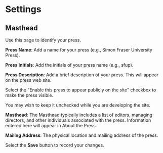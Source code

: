 # Settings
## Masthead

Use this page to identify your press.

**Press Name**: Add a name for your press (e.g., Simon Fraser University Press).

**Press Initials**: Add the initials of your press name (e.g., sfup).

**Press Description**: Add a brief description of your press. This will appear on the press web site.

Select the "Enable this press to appear publicly on the site" checkbox to make the press visible. 

You may wish to keep it unchecked while you are developing the site.

**Masthead**: The Masthead typically includes a list of editors, managing directors, and other individuals associated with the press. Information entered here will appear in About the Press.

**Mailing Address**: The physical location and mailing address of the press.

Select the **Save** button to record your changes.


